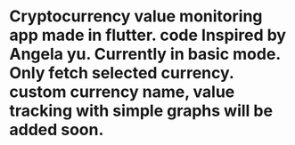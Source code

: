 # Cryptocurrency value monitoring app made in flutter. code Inspired by Angela yu. Currently in basic mode. Only fetch selected currency. custom currency name, value tracking with simple graphs will be added soon. 
